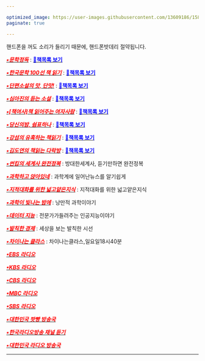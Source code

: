 ```yaml
---

optimized_image: https://user-images.githubusercontent.com/13609186/158834569-9f4d6d50-23de-4a79-89dc-4043f8415a96.jpg
paginate: true

---
```


핸드폰을 꺼도 소리가 들리기 때문에, 핸드폰밧데리 절약됩니다.<br>

[<span style="color:red">***▪문학정독***</span>](https://www.podbbang.com/channels/1778908) : [<span style="color:blue">**📖책목록 보기**</span>](https://raw.githubusercontent.com/choijangwook/cjw/master/_posts/radio%20book/%EB%AC%B8%ED%95%99%EC%A0%95%EB%8F%85.md) <br>

[<span style="color:red">***▪한국문학 100선 책 읽기***</span>](https://www.podbbang.com/channels/17589) : [<span style="color:blue">**📖책목록 보기**</span>](https://raw.githubusercontent.com/choijangwook/cjw/master/_posts/radio%20book/%ED%95%9C%EA%B5%AD%EB%AC%B8%ED%95%99%20100%EC%84%A0%20%EC%B1%85%EC%9D%BD%EA%B8%B0.md) <br>

[<span style="color:red">***▪단편소설의 맛, 단맛!***</span>](https://www.podbbang.com/channels/9502) : [<span style="color:blue">**📖책목록 보기**</span>](https://raw.githubusercontent.com/choijangwook/cjw/master/_posts/radio%20book/%EB%8B%A8%ED%8E%B8%EC%86%8C%EC%84%A4%EC%9D%98%20%EB%A7%9B%20%EB%8B%A8%EB%A7%9B.md) <br>

[<span style="color:red">***▪심아진의 듣는 소설***</span>](https://www.podbbang.com/channels/10041) : [<span style="color:blue">**📖책목록 보기**</span>](https://raw.githubusercontent.com/choijangwook/cjw/master/_posts/radio%20book/%EC%8B%AC%EC%95%84%EC%A7%84%EC%9D%98%20%EB%93%A3%EB%8A%94%20%EC%86%8C%EC%84%A4.md) <br>

[<span style="color:red">***▪[책여사]책 읽어주는 여자사람***</span>](https://www.podbbang.com/channels/10778) : [<span style="color:blue">**📖책목록 보기**</span>](https://raw.githubusercontent.com/choijangwook/cjw/master/_posts/radio%20book/%EC%B1%85%20%EC%9D%BD%EC%96%B4%EC%A3%BC%EB%8A%94%20%EC%97%AC%EC%9E%90%EC%82%AC%EB%9E%8C.md) <br>

[<span style="color:red">***▪당신의밤, 쉼표하나***</span>](https://www.podbbang.com/channels/1775811) : [<span style="color:blue">**📖책목록 보기**</span>](https://raw.githubusercontent.com/choijangwook/cjw/master/_posts/radio%20book/%EB%8B%B9%EC%8B%A0%EC%9D%98%EB%B0%A4%20%EC%89%BC%ED%91%9C%ED%95%98%EB%82%98.md) <br>

[<span style="color:red">***▪강섬의 유혹하는 책읽기***</span>](https://www.podbbang.com/channels/3583) : [<span style="color:blue">**📖책목록 보기**</span>](https://raw.githubusercontent.com/choijangwook/cjw/master/_posts/radio%20book/%EA%B0%95%EC%84%AC%EC%9D%98%20%EC%9C%A0%ED%98%B9%ED%95%98%EB%8A%94%20%EC%B1%85%EC%9D%BD%EA%B8%B0.md) <br>

[<span style="color:red">***▪김도연의 책읽는 다락방***</span>](https://www.podty.me/cast/174403) : [<span style="color:blue">**📖책목록 보기**</span>](https://raw.githubusercontent.com/choijangwook/cjw/master/_posts/radio%20book/%EA%B9%80%EB%8F%84%EC%97%B0%EC%9D%98%20%EC%B1%85%EC%9D%BD%EB%8A%94%20%EB%8B%A4%EB%9D%BD%EB%B0%A9.md) <br>

[<span style="color:red">***▪썬킴의 세계사 완전정복***</span>](https://art19.com/shows/worldhistory) : 방대한세계사, 듣기만하면 완전정복 <br>

[<span style="color:red">***▪과학하고 앉아있네***</span>](https://www.podbbang.com/channels/6205) : 과학계에 일어난뉴스를 알기쉽게<br>

[<span style="color:red">***▪지적대화를 위한 넓고얕은지식***</span>](https://www.podbbang.com/channels/7418) : 지적대화를 위한 넓고얕은지식<br>

[<span style="color:red">***▪과학이 빛나는 밤에***</span>](https://www.podbbang.com/channels/4388) : 낭만적 과학이야기<br>

[<span style="color:red">***▪데이터 지능***</span>](https://www.podbbang.com/channels/15233) : 전문가가들려주는 인공지능이야기<br>

[<span style="color:red">***▪발칙한 경제***</span>](https://www.podbbang.com/channels/9258) : 세상을 보는 발칙한 시선<br>

[<span style="color:red">***▪차이나는 클라스***</span>](https://podcasts.google.com/feed/aHR0cDovL2ZlZWRzLmZlZWRidXJuZXIuY29tL2pvaW5zL3RHUFU?sa=X&ved=0CBEQlvsGahcKEwjgjJzopMj2AhUAAAAAHQAAAAAQGw&hl=ko) : 차이나는클라스,일요일18시40분<br>

[<span style="color:red">***▪EBS 라디오***</span>](https://5easy.ebs.co.kr/aujisik/category/40009567)<br>

[<span style="color:red">***▪KBS 라디오***</span>](https://radio.kbs.co.kr/)<br>

[<span style="color:red">***▪CBS 라디오***</span>](https://www.radio-korea.com/cbs-fm-standard)<br>

[<span style="color:red">***▪MBC 라디오***</span>](https://playvod.imbc.com/Vod/VodPlay?broadcastId=1000661105406100000)<br>

[<span style="color:red">***▪SBS 라디오***</span>](http://www.sbs.co.kr/radio)<br>

[<span style="color:red">***▪대한민국 팟빵 방송국***</span>](https://www.podbbang.com/channel-categories)<br>

[<span style="color:red">***▪한국라디오방송 채널 듣기***</span>](https://radioonline.kr/)<br>

[<span style="color:red">***▪대한민국 라디오 방송국***</span>](https://www.radio-korea.com/)<br>
 


---


